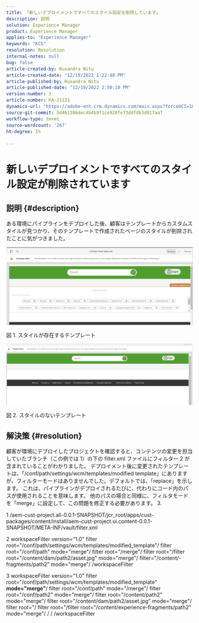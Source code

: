 ```yaml
---
title: 「新しいデプロイメントですべてのスタイル設定を削除しています」
description: 説明
solution: Experience Manager
product: Experience Manager
applies-to: "Experience Manager"
keywords: "KCS"
resolution: Resolution
internal-notes: null
bug: false
article-created-by: Ruxandra Nitu
article-created-date: "12/19/2022 1:22:48 PM"
article-published-by: Ruxandra Nitu
article-published-date: "12/19/2022 2:50:10 PM"
version-number: 3
article-number: KA-21121
dynamics-url: "https://adobe-ent.crm.dynamics.com/main.aspx?forceUCI=1&pagetype=entityrecord&etn=knowledgearticle&id=2d839138-a07f-ed11-81ac-6045bd006295"
source-git-commit: 5d461386dec4b4b9f1ce928fe73ddfdb3d817aa7
workflow-type: tm+mt
source-wordcount: '267'
ht-degree: 1%

---
```


# 新しいデプロイメントですべてのスタイル設定が削除されています

## 説明 {#description}


ある環境にパイプラインをデプロイした後、顧客はテンプレートからカスタムスタイルが見つかり、そのテンプレートで作成されたページのスタイルが削除されたことに気がつきました。



![](assets/___2e839138-a07f-ed11-81ac-6045bd006295___.png)

図 1. スタイルが存在するテンプレート



![](assets/___32839138-a07f-ed11-81ac-6045bd006295___.png)

図 2. スタイルのないテンプレート


## 解決策 {#resolution}


顧客が環境にデプロイしたプロジェクトを確認すると、コンテンツの変更を担当していたブランチ（この例では 1）の下の filter.xml ファイルにフィルター 2 が含まれていることがわかりました。
デプロイメント後に変更されたテンプレートは、「/conf/path/settings/wcm/templates/modified template」にありますが、フィルターモードはありませんでした。デフォルトでは、「replace」を示します。
これは、パイプラインがデプロイされるたびに、代わりにコード内のパスが使用されることを意味します。
他のパスの場合と同様に、フィルタモードを「merge」に設定して、この問題を修正する必要があります。 3.

1 /aem-cust-project.all-0.0.1-SNAPSHOT/jcr_root/apps/cust-packages/content/install/aem-cust-project.ui.content-0.0.1-SNAPSHOT/META-INF/vault/filter.xml

2 workspaceFilter version=&quot;1.0&quot; filter root=&quot;/conf/path/settings/wcm/templates/modified_template&quot;/ filter root=&quot;/conf/path&quot; mode=&quot;merge&quot;/ filter root=&quot;/merge&quot;/ filter root=&quot;/filter root=&quot;/content/dam/path2/asset.jpg&quot; mode=&quot;merge&quot;/ filter=&quot;/content/-fragments/path2&quot; mode=&quot;merge&quot;/ /workspaceFilter

3 workspaceFilter version=&quot;1.0&quot; filter root=&quot;/conf/path/settings/wcm/templates/modified_template&quot; <b>mode=&quot;merge&quot;</b>/ filter root=&quot;/conf/path&quot; mode=&quot;/merge&quot;/ filter root=&quot;/conf/path2&quot; mode=&quot;merge&quot;/ filter root=&quot;/content/path2&quot; mode=&quot;merge&quot;/ filter root=&quot;/content/dam/path2/asset.jpg&quot; mode=&quot;merge&quot;/ filter root=&quot;/ filter root=&quot;/filter root=&quot;/content/experience-fragments/path2&quot; mode=&quot;merge&quot;/ / / /workspaceFilter
